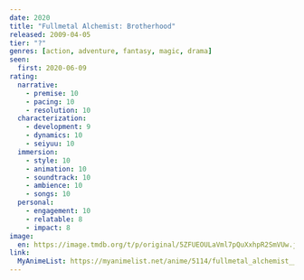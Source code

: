 ```yaml
---
date: 2020
title: "Fullmetal Alchemist: Brotherhood"
released: 2009-04-05
tier: "?"
genres: [action, adventure, fantasy, magic, drama]
seen:
  first: 2020-06-09
rating:
  narrative:
    - premise: 10
    - pacing: 10
    - resolution: 10
  characterization:
    - development: 9
    - dynamics: 10
    - seiyuu: 10
  immersion:
    - style: 10
    - animation: 10
    - soundtrack: 10
    - ambience: 10
    - songs: 10
  personal:
    - engagement: 10
    - relatable: 8
    - impact: 8
image:
  en: https://image.tmdb.org/t/p/original/5ZFUEOULaVml7pQuXxhpR2SmVUw.jpg
link:
  MyAnimeList: https://myanimelist.net/anime/5114/fullmetal_alchemist__brotherhood/
---
```

